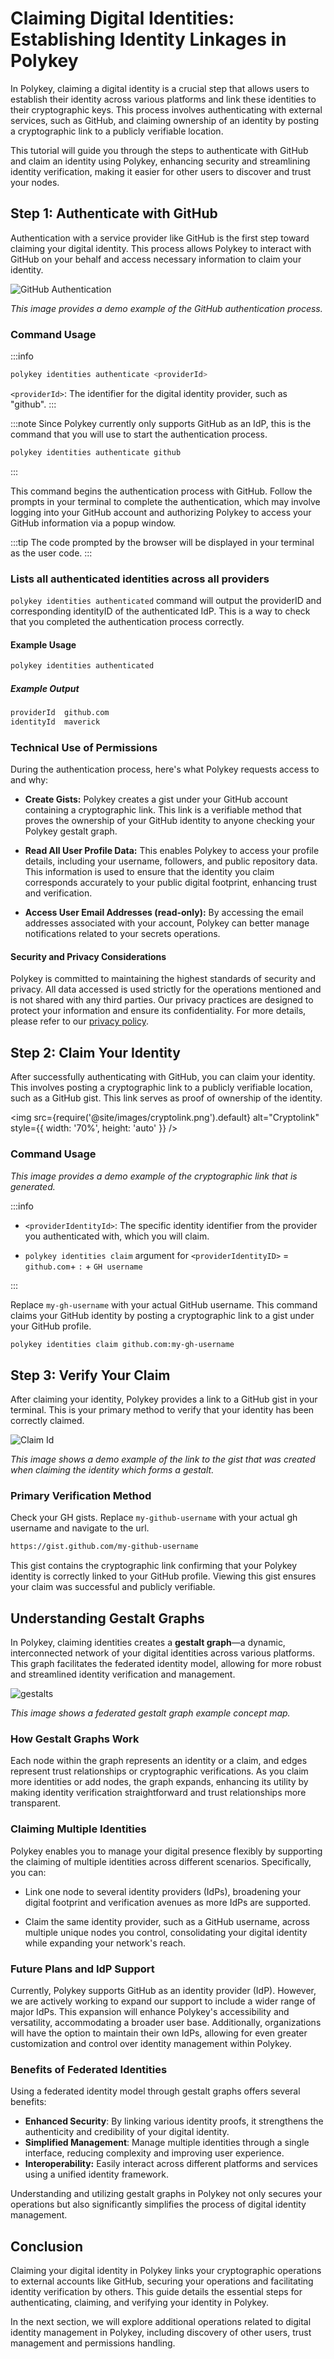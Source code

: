 # Claiming Digital Identities: Establishing Identity Linkages in Polykey

In Polykey, claiming a digital identity is a crucial step that allows users to
establish their identity across various platforms and link these identities to
their cryptographic keys. This process involves authenticating with external
services, such as GitHub, and claiming ownership of an identity by posting a
cryptographic link to a publicly verifiable location.

This tutorial will guide you through the steps to authenticate with GitHub and
claim an identity using Polykey, enhancing security and streamlining identity
verification, making it easier for other users to discover and trust your nodes.

## Step 1: Authenticate with GitHub

Authentication with a service provider like GitHub is the first step toward
claiming your digital identity. This process allows Polykey to interact with
GitHub on your behalf and access necessary information to claim your identity.

![GitHub Authentication](/images/github-authentication.png)

_This image provides a demo example of the GitHub authentication process._

### Command Usage

:::info

```bash
polykey identities authenticate <providerId>
```

`<providerId>`: The identifier for the digital identity provider, such as
"github". :::

:::note Since Polykey currently only supports GitHub as an IdP, this is the
command that you will use to start the authentication process.

```bash
polykey identities authenticate github
```

:::

This command begins the authentication process with GitHub. Follow the prompts
in your terminal to complete the authentication, which may involve logging into
your GitHub account and authorizing Polykey to access your GitHub information
via a popup window.

:::tip The code prompted by the browser will be displayed in your terminal as
the user code. :::

### Lists all authenticated identities across all providers

`polykey identities authenticated` command will output the providerID and
corresponding identityID of the authenticated IdP. This is a way to check that
you completed the authentication process correctly.

#### Example Usage

```bash
polykey identities authenticated
```

##### Example Output

```bash
providerId	github.com
identityId	maverick
```

### Technical Use of Permissions

During the authentication process, here's what Polykey requests access to and
why:

- **Create Gists:** Polykey creates a gist under your GitHub account containing
  a cryptographic link. This link is a verifiable method that proves the
  ownership of your GitHub identity to anyone checking your Polykey gestalt
  graph.

- **Read All User Profile Data:** This enables Polykey to access your profile
  details, including your username, followers, and public repository data. This
  information is used to ensure that the identity you claim corresponds
  accurately to your public digital footprint, enhancing trust and verification.

- **Access User Email Addresses (read-only):** By accessing the email addresses
  associated with your account, Polykey can better manage notifications related
  to your secrets operations.

#### Security and Privacy Considerations

Polykey is committed to maintaining the highest standards of security and
privacy. All data accessed is used strictly for the operations mentioned and is
not shared with any third parties. Our privacy practices are designed to protect
your information and ensure its confidentiality. For more details, please refer
to our [privacy policy](https://polykey.com/privacy-policy).

## Step 2: Claim Your Identity

After successfully authenticating with GitHub, you can claim your identity. This
involves posting a cryptographic link to a publicly verifiable location, such as
a GitHub gist. This link serves as proof of ownership of the identity.

<img src={require('@site/images/cryptolink.png').default} alt="Cryptolink"
style={{ width: '70%', height: 'auto' }} />

### Command Usage

_This image provides a demo example of the cryptographic link that is
generated._

:::info

- `<providerIdentityId>`: The specific identity identifier from the provider you
  authenticated with, which you will claim.

- `polykey identities claim` argument for `<providerIdentityID>` = `github.com`+
  `:` + `GH username`

:::

Replace `my-gh-username` with your actual GitHub username. This command claims
your GitHub identity by posting a cryptographic link to a gist under your GitHub
profile.

```bash
polykey identities claim github.com:my-gh-username
```

## Step 3: Verify Your Claim

After claiming your identity, Polykey provides a link to a GitHub gist in your
terminal. This is your primary method to verify that your identity has been
correctly claimed.

![Claim Id](/images/claim-id.png)

_This image shows a demo example of the link to the gist that was created when
claiming the identity which forms a gestalt._

### Primary Verification Method

Check your GH gists. Replace `my-github-username` with your actual gh username
and navigate to the url.

```bash
https://gist.github.com/my-github-username
```

This gist contains the cryptographic link confirming that your Polykey identity
is correctly linked to your GitHub profile. Viewing this gist ensures your claim
was successful and publicly verifiable.

## Understanding Gestalt Graphs

In Polykey, claiming identities creates a **gestalt graph**—a dynamic,
interconnected network of your digital identities across various platforms. This
graph facilitates the federated identity model, allowing for more robust and
streamlined identity verification and management.

![gestalts](/images/gestalts.png)

_This image shows a federated gestalt graph example concept map._

### How Gestalt Graphs Work

Each node within the graph represents an identity or a claim, and edges
represent trust relationships or cryptographic verifications. As you claim more
identities or add nodes, the graph expands, enhancing its utility by making
identity verification straightforward and trust relationships more transparent.

### Claiming Multiple Identities

Polykey enables you to manage your digital presence flexibly by supporting the
claiming of multiple identities across different scenarios. Specifically, you
can:

- Link one node to several identity providers (IdPs), broadening your digital
  footprint and verification avenues as more IdPs are supported.

- Claim the same identity provider, such as a GitHub username, across multiple
  unique nodes you control, consolidating your digital identity while expanding
  your network's reach.

### Future Plans and IdP Support

Currently, Polykey supports GitHub as an identity provider (IdP). However, we
are actively working to expand our support to include a wider range of major
IdPs. This expansion will enhance Polykey's accessibility and versatility,
accommodating a broader user base. Additionally, organizations will have the
option to maintain their own IdPs, allowing for even greater customization and
control over identity management within Polykey.

### Benefits of Federated Identities

Using a federated identity model through gestalt graphs offers several benefits:

- **Enhanced Security**: By linking various identity proofs, it strengthens the
  authenticity and credibility of your digital identity.
- **Simplified Management**: Manage multiple identities through a single
  interface, reducing complexity and improving user experience.
- **Interoperability:** Easily interact across different platforms and services
  using a unified identity framework.

Understanding and utilizing gestalt graphs in Polykey not only secures your
operations but also significantly simplifies the process of digital identity
management.

## Conclusion

Claiming your digital identity in Polykey links your cryptographic operations to
external accounts like GitHub, securing your operations and facilitating
identity verification by others. This guide details the essential steps for
authenticating, claiming, and verifying your identity in Polykey.

In the next section, we will explore additional operations related to digital
identity management in Polykey, including discovery of other users, trust
management and permissions handling.

